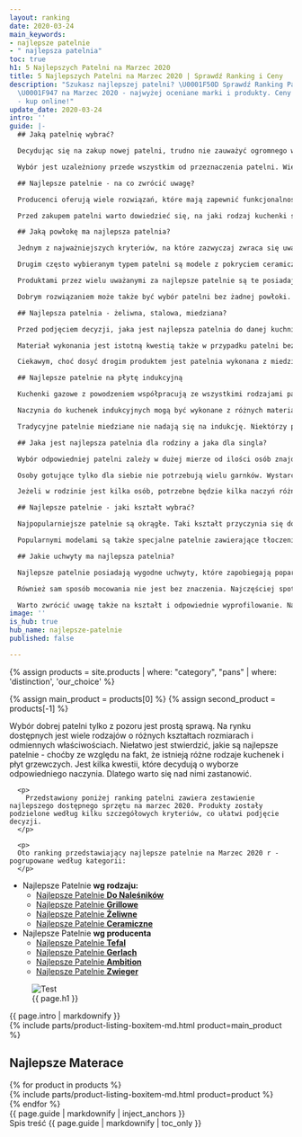 ```yaml
---
layout: ranking
date: 2020-03-24
main_keywords:
- najlepsze patelnie
- " najlepsza patelnia"
toc: true
h1: 5 Najlepszych Patelni na Marzec 2020
title: 5 Najlepszych Patelni na Marzec 2020 | Sprawdź Ranking i Ceny
description: "Szukasz najlepszej patelni? \U0001F50D Sprawdź Ranking Patelni TOP 5
  \U0001F947 na Marzec 2020 - najwyżej oceniane marki i produkty. Ceny od XXX złotych
  - kup online!"
update_date: 2020-03-24
intro: ''
guide: |-
  ## Jaką patelnię wybrać?

  Decydując się na zakup nowej patelni, trudno nie zauważyć ogromnego wyboru na rynku. Poszczególne modele różnią się od siebie materiałem wykonania, powłoką do smażenia oraz innymi kryteriami, którymi można się kierować podczas zakupów. W ten sposób łatwiej odróżnić najlepsze patelnie od tych niskiej jakości.

  Wybór jest uzależniony przede wszystkim od przeznaczenia patelni. Większość osób szuka produktu uniwersalnego, na którym można przygotować większość potraw. Warto się także zastanowić, ile osób znajduje się w gospodarstwie. Od tego zależy rozmiar naczynia. Najlepsze patelnie dla licznej rodziny powinny odznaczać się dużym rozmiarem i odpowiednią głębokością. Dzięki temu w jednym naczyniu można przygotować obiad dla wszystkich za jednym razem. Dla singli lub par najlepsza patelnia będzie miała standardowy rozmiar. Aby wybrać odpowiedni model dopasowany do konkretnego przeznaczenia, warto skorzystać z rankingu patelni.

  ## Najlepsze patelnie - na co zwrócić uwagę?

  Producenci oferują wiele rozwiązań, które mają zapewnić funkcjonalność oraz komfort użytkowania. Szukając odpowiedniego naczynia, można zauważyć, że patelnie posiadają różne powłoki mające zapewnić przywieralność. Dostępne są pokrycia wykonane z teflonu, ceramiki, kamienia, a także patelnie bez powłoki. Nie bez znaczenia jest także materiał, z którego wykonano korpus patelni. W ofercie można znaleźć patelnie stalowe, żeliwne, miedziane oraz aluminiowe.

  Przed zakupem patelni warto dowiedzieć się, na jaki rodzaj kuchenki są one przeznaczone. Kuchenki gazowe współpracują z niemal wszystkimi typami patelni. Jednak w przypadku płyt indukcyjnych lub ceramicznych należy dobrać naczynie przeznaczone do tego typu sprzętu. Poszczególne produkty różnią się między sobą również zakresem cenowym. Najtańsze modele można dostać za kilkadziesiąt złotych, jednak najlepsze patelnie mogą kosztować nawet kilkaset złotych. Warto zastanowić się nad dopłaceniem do produktu dobrej jakości, który posłuży swoją niezawodnością przez wiele lat.

  ## Jaką powłokę ma najlepsza patelnia?

  Jednym z najważniejszych kryteriów, na które zazwyczaj zwraca się uwagę podczas wyboru patelni, jest jej powłoka. Do niedawna za najlepsze patelnie były uważane modele z powłoką teflonową. Ten rodzaj do dziś jest najczęściej wybieranym naczyniem do smażenia, głównie ze względu na swoją atrakcyjną cenę oraz właściwości, które sprawiają, że przygotowywany posiłek nie przywiera do powłoki patelni. Ich wadą jest jednak słaba odporność na zarysowania, które sprawiają, że nawet najlepsza patelnia teflonowa po pewnym czasie przestaje nadawać się do użytku.

  Drugim często wybieranym typem patelni są modele z pokryciem ceramicznym. Zaletą takich produktów jest ich idealnie gładka powierzchnia - neutralna dla zdrowia i bardzo łatwa w czyszczeniu. Ten typ jest zdecydowanie bardziej odporny na zarysowania niż patelnie teflonowe, mimo to należy używać do nich łyżek silikonowych i drewnianych. Sama powłoka jest natomiast mniej odporna na przywieranie i wymaga użycia większej ilości tłuszczu podczas przygotowywania posiłków.

  Produktami przez wielu uważanymi za najlepsze patelnie są te posiadające powłokę kamienną. Najczęściej są one wykonane z granitu. Takie naczynia są niezwykle wytrzymałe. Co więcej, posiadają one nieprzywieralną warstwę, dzięki czemu duże ilości tłuszczu nie są wymagane, jak w modelach ceramicznych. Dodatkową zaletą jest fakt, że są one przyjazne dla zdrowia - powłoka nie wchodzi w reakcje z potrawami.

  Dobrym rozwiązaniem może także być wybór patelni bez żadnej powłoki. W takim przypadku do smażenia należy użyć większej ilości tłuszczu. Najlepsze patelnie tego typu to produkty wykonane ze stali lub żeliwa.

  ## Najlepsza patelnia - żeliwna, stalowa, miedziana?

  Przed podjęciem decyzji, jaka jest najlepsza patelnia do danej kuchni, należy dowiedzieć się, z czego została wykonana. Ma to mniejsze znaczenie w przypadku patelni z powłoką ochronną. Jednak i w tej sytuacji warto być świadomym wszystkich materiałów, jakich użyto do produkcji naczynia, ponieważ nie jest to obojętne dla zdrowia. Patelnie teflonowe, granitowe i ceramiczne najczęściej wykonywane są z aluminium. Z tego względu po naruszeniu powłoki produkt nie nadaje się do użytku, ponieważ materiał ten może wchodzić w niebezpieczne reakcje z potrawami.

  Materiał wykonania jest istotną kwestią także w przypadku patelni bez powłoki. Najpopularniejsze i najlepsze patelnie w tej kategorii są wykonane ze stali - tak zwane patelnie cygańskie. Charakteryzują się one wyjątkową wytrzymałością, można je szorować oraz używać na nich metalowych sztućców. Takie naczynie nie nadaje się do smażenia beztłuszczowego, jest natomiast idealne do wysmażania mięs. Do łask wracają także patelnie żeliwne. Ten typ odznacza się odpornością na wszelkie uszkodzenia - w tym przypadku nie ma obaw o obicie lub odkształcenie naczynia. Nadaje się ono także do użycia w piekarniku. Taka patelnia nagrzewa się długo, ale także dłużej trzyma ciepło. Dosyć istotną wadą jest natomiast jej spory ciężar. Część osób może mieć problem z podniesieniem żeliwnej patelni wypełnionej potrawą, dlatego nie są to najlepsze patelnie do użytku codziennego.

  Ciekawym, choć dosyć drogim produktem jest patelnia wykonana z miedzi. Oprócz stylowego wyglądu zapewniają one szybkie rozprowadzanie ciepła. Naczynia tego typu od środka wyłożone są warstwą stali, dzięki czemu miedź nie wchodzi w reakcje z przygotowywanymi potrawami. Miedziane patelnie oraz garnki są chętnie wykorzystywane przez najlepszych szefów kuchni.

  ## Najlepsze patelnie na płytę indukcyjną

  Kuchenki gazowe z powodzeniem współpracują ze wszystkimi rodzajami patelni. Inaczej jest w przypadku płyt indukcyjnych. Ten rodzaj kuchenek wykorzystuje fale elektromagnetyczne, aby rozgrzać naczynie. Z tego powodu patelnia musi posiadać powierzchnię ferromagnetyczną, czyli taką, która przewodzi fale tego typu.

  Naczynia do kuchenek indukcyjnych mogą być wykonane z różnych materiałów. Ważne, aby dno było idealnie płaskie, dzięki czemu cała powierzchnia może być nagrzana równomiernie. Najlepsze patelnie na płytę indukcyjną posiadają specjalne oznaczenia. Dzięki nim wiadomo, że naczynie nadaje się do danej kuchenki i że będzie nagrzewało się wydajnie.

  Tradycyjne patelnie miedziane nie nadają się na indukcję. Niektórzy producenci jednak oferują specjalnie dostosowane modele. Niezależnie od rodzaju patelni warto wybierać naczynia o dość grubym dnie - minimum 4 milimetrowym. Dzięki temu nie ma ryzyka, że patelnia odkształci się, co może obniżyć efektywność grzania podczas użytkowania.

  ## Jaka jest najlepsza patelnia dla rodziny a jaka dla singla?

  Wybór odpowiedniej patelni zależy w dużej mierze od ilości osób znajdujących się w danym gospodarstwie domowym. O ile singiel zazwyczaj zadowoli się minimalną ilością naczyń, większa rodzina będzie potrzebować garnków i patelni różnego rodzaju.

  Osoby gotujące tylko dla siebie nie potrzebują wielu garnków. Wystarczy kilka podstawowych naczyń - w tym odpowiednia patelnia. Najlepiej wybrać produkt uniwersalny, na którym będzie można przygotować różne potrawy. Nie sprawdzi się tu cienka patelnia naleśnikowa, która ma tylko jedną funkcję. Najlepsza patelnia dla singla to taka o średnicy 25 cm i o nieprzywieralnej powierzchni. W takim naczyniu można przygotować posiłek dla jednej osoby, a na wypadek gości - dla dwojga lub trojga.

  Jeżeli w rodzinie jest kilka osób, potrzebne będzie kilka naczyń różnego rodzaju. Najlepsze patelnie dla rodzin to te o większej średnicy i głębokości. Dzięki temu będzie można przygotować obiad dla wielu osób w jednym naczyniu. Przyda się także jedna lub dwie mniejsze patelnie, jeżeli jednocześnie dwie osoby gotują różne dania. Jeżeli w domu są dzieci, warto zaopatrzyć się także w patelnię naleśnikową, aby móc łatwiej i szybciej przygotowywać tę potrawę.

  ## Najlepsze patelnie - jaki kształt wybrać?

  Najpopularniejsze patelnie są okrągłe. Taki kształt przyczynia się do wygody użytkowania - łatwiej jest mieszać potrawy bez ryzyka wypadnięcia czegoś na zewnątrz. Istnieją jednak również patelnie o innych formach - te kwadratowe zyskują uznanie wśród domowych kucharzy. Mają one przede wszystkim większą powierzchnię smażenia, dzięki czemu gotowanie jest efektywniejsze. Taki kształt często mają patelnie służące do grillowania, których dno jest specjalnie karbowane. Kwadratowe naczynia są także niezwykle stylowe. Warto je wybierać szczególnie w sytuacjach, gdy potrawy są podawane bezpośrednio na patelni. Danie nie tylko będzie odpowiednio przygotowane, ale także będzie doskonale się prezentowało.

  Popularnymi modelami są także specjalne patelnie zawierające tłoczenia w konkretnych kształtach. Są one przeznaczone do smażenia naleśników, placuszków lub coraz częściej także jajek sadzonych. Dzięki tłoczeniom potrawy mają idealną formę - przykładowo okrągłą lub w kształcie serduszek. Są to najlepsze patelnie do przygotowywania naleśników dla dzieci. Fantazyjne kształty na pewno sprawią im wiele radości, a niejadka zachęcą do zjedzenia całego posiłku - często nawet z dokładką.

  ## Jakie uchwyty ma najlepsza patelnia?

  Najlepsze patelnie posiadają wygodne uchwyty, które zapobiegają poparzeniom i przypadkowemu wyślizgnięciu się z dłoni. Do wyboru jest wiele rodzajów uchwytów oraz materiałów, z których zostały wykonane. Większość tańszych patelni posiada uchwyty wykonane z plastiku. Zapewniają one dobrą izolację, jednak wysokie temperatury mogą je łatwo uszkodzić. Niewłaściwie ustawiona patelnia lub zbyt duży płomień to częsta przyczyna odkształconych elementów. Alternatywą może być uchwyt drewniany. Wygląda on niezwykle stylowo, jednak i tu trzeba uważać - drewno ma tę wadę, że w przypadku działania zbyt wysokiej temperatury i ognia może się spalić. Najtrwalsze, odporne na uszkodzenia są rączki wykonane z metalu. Ich wadą jest szybkie nagrzewanie się, dlatego należy używać rękawicy kuchennej, aby się nie poparzyć.

  Również sam sposób mocowania nie jest bez znaczenia. Najczęściej spotykane są rączki mocowane za pomocą śruby, która z czasem może się poluzować. Uchwyty odlewane razem z patelnią są najstabilniejsze. Niektóre patelnie posiadają także odczepiane rączki, dzięki czemu łatwiej jest je przechowywać.

  Warto zwrócić uwagę także na kształt i odpowiednie wyprofilowanie. Najlepsze patelnie posiadają uchwyty, które pewnie leżą w dłoni i nie wyślizgują się z nich. W przypadku większych, głębokich patelni warto rozważyć wybór wersji z dwoma rączkami. Ułatwi to przenoszenie ciężkiego naczynia wypełnionego potrawą.
image: ''
is_hub: true
hub_name: najlepsze-patelnie
published: false

---
```

{% assign products = site.products | where: "category", "pans" | where: 'distinction', 'our_choice' %}

{% assign main_product = products[0] %}
{% assign second_product = products[-1] %}

<div class="beam b-size-5  review-section">
    <div class="beam-item b-size-5 review-text">
      <p>
Wybór dobrej patelni tylko z pozoru jest prostą sprawą. Na rynku dostępnych jest wiele rodzajów o różnych kształtach rozmiarach i odmiennych właściwościach. Niełatwo jest stwierdzić, jakie są najlepsze patelnie - choćby ze względu na fakt, że istnieją różne rodzaje kuchenek i płyt grzewczych. Jest kilka kwestii, które decydują o wyborze odpowiedniego naczynia. Dlatego warto się nad nimi zastanowić.
      </p>
      
      <p>
        Przedstawiony poniżej ranking patelni zawiera zestawienie najlepszego dostępnego sprzętu na marzec 2020. Produkty zostały podzielone według kilku szczegółowych kryteriów, co ułatwi podjęcie decyzji.
      </p>

      <p>
      Oto ranking przedstawiający najlepsze patelnie na Marzec 2020 r - pogrupowane według kategorii:
      </p>
  </div>
</div>
<nav class="beam-item b-size-5 reviews-nav">
    <ul class="beam b-size-3 reviews-nav-lvl-1">
        <li class="beam-item b-size-1">
           <span class="title type-reviews">Najlepsze Patelnie <b>wg rodzaju:</b></span>
            <ul class="reviews-nav-lvl-2 ">
              <li><a href="/pl/recenzje/najlepsze-patelnie/do-nalesnikow.html" title="Najlepsze Patelnie Do Naleśników">Najlepsze Patelnie <strong>Do Naleśników</strong></a></li>
              <li><a href="/pl/recenzje/najlepsze-patelnie/grillowe.html" title="Najlepsze Patelnie Grillowe">Najlepsze Patelnie <strong>Grillowe</strong></a></li>
              <li><a href="/pl/recenzje/najlepsze-patelnie/zeliwne.html" title="Najlepsze Patelnie Żeliwne">Najlepsze Patelnie <strong>Żeliwne</strong></a></li>
              <li><a href="/pl/recenzje/najlepsze-patelnie/ceramiczne.html" title="Najlepsze Patelnie Ceramiczne">Najlepsze Patelnie <strong>Ceramiczne</strong></a></li>
            </ul>
        </li>
        <li class="beam-item b-size-1">
            <span class="title producent-reviews">Najlepsze Patelnie <b>wg producenta</b></span>
            <ul class="reviews-nav-lvl-2">
              <li><a href="/pl/recenzje/najlepsze-patelnie/tefal.html" title="Najlepsze Patelnie Tefal">Najlepsze Patelnie <strong>Tefal</strong></a></li>
              <li><a href="/pl/recenzje/najlepsze-patelnie/gerlach.html" title="Najlepsze Patelnie Gerlach">Najlepsze Patelnie <strong>Gerlach</strong></a></li>
              <li><a href="/pl/recenzje/najlepsze-patelnie/ambition.html" title="Najlepsze Patelnie Ambition">Najlepsze Patelnie <strong>Ambition</strong></a></li>
              <li><a href="/pl/recenzje/najlepsze-patelnie/zwieger.html" title="Najlepsze Patelnie Zwieger">Najlepsze Patelnie <strong>Zwieger</strong></a></li>
            </ul>
        </li>
    </ul>
</nav>

<div class="beam b-size-5  review-section">
    <div class="beam-item b-size-3 review-text">
        <figure>
            <img src="{{ page.image }}" alt="Test">
            <figcaption>{{ page.h1 }}</figcaption>
        </figure>
        {{ page.intro | markdownify }}
    </div>
    <div class="beam-item b-size-2 beam-rail  review-sidebar">
        <div class="beam-rail-item r-height-100">
            <div class="sticky-element">
              {% include parts/product-listing-boxitem-md.html product=main_product %}
            </div>
        </div>
    </div>
</div>


<div class="beam b-size-5  review-section">
    <div class="beam-item b-size-5  review-text">
        <h2>Najlepsze Materace</h2>
        <div class="flex-wrapper  nowrap">
            <div class="flex-container">
              {% for product in products %}
                <div class="flex-item" >
                  {% include parts/product-listing-boxitem-md.html product=product %}
                </div>
              {% endfor %}
            </div>
        </div>
    </div>
</div>

<div class="beam b-size-5  review-section">
  <div class="beam-item b-size-3 review-text">
    {{ page.guide | markdownify | inject_anchors }}
  </div>


  <div class="beam-item b-size-2 beam-rail  review-sidebar">
      <div class="beam-rail-item r-height-100">
          <div class="sticky-element">
            <nav class="table-of-content">
                <span class="title">Spis treść</span>
                {{ page.guide | markdownify | toc_only }}
            </nav>
          </div>
      </div>
  </div>
</div>
